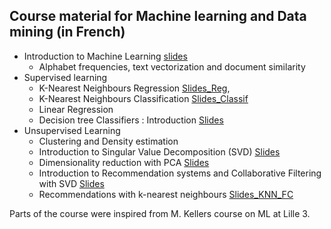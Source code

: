## Course material for Machine learning and Data mining (in French)

* Introduction to Machine Learning [slides](ML_Cours_01.pdf)
  * Alphabet frequencies, text vectorization and document similarity
* Supervised learning
  * K-Nearest Neighbours Regression  [Slides_Reg](ML_Cours_02_KNN_reg.pdf), 
  * K-Nearest Neighbours Classification [Slides_Classif](ML_Cours_02_KNN.pdf)
  * Linear Regression
  * Decision tree Classifiers : Introduction [Slides](ML_Cours_03_Arbres.pdf)
* Unsupervised Learning
  * Clustering and Density estimation
  * Introduction to Singular Value Decomposition (SVD) [Slides](ML_Cours_04_SVD.pdf)
  * Dimensionality reduction with PCA [Slides](ML_Cours_05_PCA.pdf)
  * Introduction to Recommendation systems and Collaborative Filtering with SVD [Slides](ML_Cours_05_FC.pdf) 
  * Recommendations with k-nearest neighbours [Slides_KNN_FC](ML_Cours_05_FC_KNN.pdf)


Parts of the course were inspired from M. Kellers course on ML at Lille 3.
